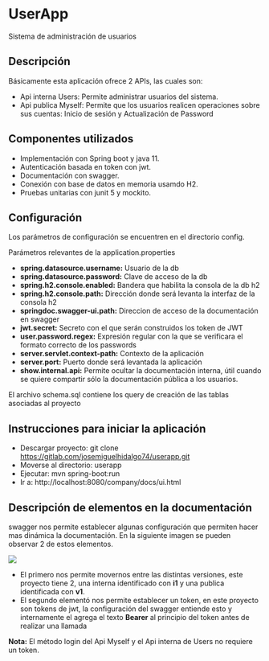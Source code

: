 # UserApp

Sistema de administración de usuarios 

## Descripción
Básicamente esta aplicación ofrece 2 APIs, las cuales son:
- Api interna Users: Permite administrar usuarios del sistema.
- Api publica Myself: Permite que los usuarios realicen operaciones sobre sus cuentas: Inicio de sesión y Actualización de Password

## Componentes utilizados

- Implementación con Spring boot y java 11.
- Autenticación basada en token con jwt.
- Documentación con swagger.
- Conexión con base de datos en memoria usamdo H2.
- Pruebas unitarias con junit 5 y mockito. 

## Configuración 
Los parámetros de configuración se encuentren en el directorio config. 

Parámetros relevantes de la application.properties

- **spring.datasource.username:** Usuario de la db
- **spring.datasource.password:** Clave de acceso de la db
- **spring.h2.console.enabled:** Bandera que habilita la consola de  la db h2
- **spring.h2.console.path:** Dirección donde será levanta la interfaz de la consola h2
- **springdoc.swagger-ui.path:** Direccion de acceso de la documentación en swagger
- **jwt.secret:** Secreto con el que serán construidos los token de JWT
- **user.password.regex:** Expresión regular con la que se verificara el formato correcto de los passwords
- **server.servlet.context-path:** Contexto de la aplicación 
- **server.port:** Puerto donde será levantada la aplicación 
- **show.internal.api:** Permite ocultar la documentación interna, útil cuando se quiere compartir sólo la documentación pública a los usuarios.

El archivo schema.sql contiene los query de creación de las tablas asociadas al proyecto 

## Instrucciones para iniciar la aplicación

- Descargar proyecto: git clone https://gitlab.com/josemiguelhidalgo74/userapp.git
- Moverse al directorio: userapp
- Ejecutar: mvn spring-boot:run
- Ir a: http://localhost:8080/company/docs/ui.html

## Descripción de elementos en la documentación 
swagger nos permite establecer algunas configuración que permiten hacer mas dinámica la documentación. En la siguiente imagen se pueden observar 2 de estos elementos.  

![](https://gitlab.com/josemiguelhidalgo74/userapp/-/raw/main/ui.jpg)

- El primero nos permite movernos entre las distintas versiones, este proyecto tiene 2, una interna identificado con **i1** y una publica identificada con **v1**.
- El segundo elementó nos permite establecer un token, en este proyecto son tokens de jwt, la configuración del swagger entiende esto y internamente el agrega el texto **Bearer** al principio del token antes de realizar una llamada

**Nota:** El método login del Api Myself y el Api interna de Users no requiere un token. 
